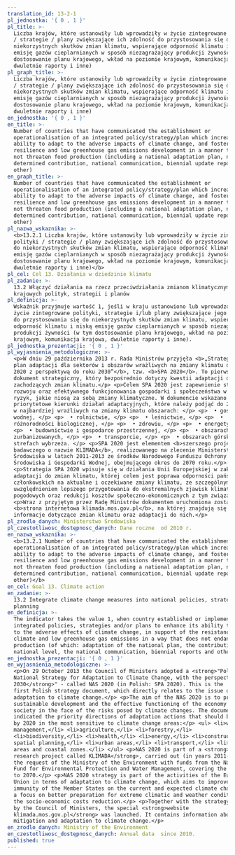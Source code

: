 ```yaml
---
translation_id: 13-2-1
pl_jednostka: '{ 0 , 1 }'
pl_title: >-
  Liczba krajów, które ustanowiły lub wprowadziły w życie zintegrowane polityki
  / strategie / plany zwiększające ich zdolność do przystosowania się do
  niekorzystnych skutków zmian klimatu, wspierające odporność klimatu i niską
  emisję gazów cieplarnianych w sposób niezagrażający produkcji żywności (w tym
  dostosowanie planu krajowego, wkład na poziomie krajowym, komunikacja krajowa,
  dwuletnie raporty i inne)
pl_graph_title: >-
  Liczba krajów, które ustanowiły lub wprowadziły w życie zintegrowane polityki
  / strategie / plany zwiększające ich zdolność do przystosowania się do
  niekorzystnych skutków zmian klimatu, wspierające odporność klimatu i niską
  emisję gazów cieplarnianych w sposób niezagrażający produkcji żywności (w tym
  dostosowanie planu krajowego, wkład na poziomie krajowym, komunikacja krajowa,
  dwuletnie raporty i inne)
en_jednostka: '{ 0 , 1 }'
en_title: >-
  Number of countries that have communicated the establishment or
  operationalisation of an integrated policy/strategy/plan which increases their
  ability to adapt to the adverse impacts of climate change, and foster climate
  resilience and low greenhouse gas emissions development in a manner that does
  not threaten food production (including a national adaptation plan, nationally
  determined contribution, national communication, biennial update report or
  other)
en_graph_title: >-
  Number of countries that have communicated the establishment or
  operationalisation of an integrated policy/strategy/plan which increases their
  ability to adapt to the adverse impacts of climate change, and foster climate
  resilience and low greenhouse gas emissions development in a manner that does
  not threaten food production (including a national adaptation plan, nationally
  determined contribution, national communication, biennial update report or
  other)
pl_nazwa_wskaznika: >-
  <b>13.2.1 Liczba krajów, które ustanowiły lub wprowadziły w życie zintegrowane
  polityki / strategie / plany zwiększające ich zdolność do przystosowania się
  do niekorzystnych skutków zmian klimatu, wspierające odporność klimatu i niską
  emisję gazów cieplarnianych w sposób niezagrażający produkcji żywności (w tym
  dostosowanie planu krajowego, wkład na poziomie krajowym, komunikacja krajowa,
  dwuletnie raporty i inne)</b>
pl_cel: Cel 13. Działania w dziedzinie klimatu
pl_zadanie: >-
  13.2 Włączyć działania na rzecz przeciwdziałania zmianom klimatycznym do
  krajowych polityk, strategii i planów
pl_definicja: >-
  Wskaźnik przyjmuje wartość 1, jeśli w kraju ustanowiono lub wprowadzono w
  życie zintegrowane polityki, strategie i/lub plany zwiększające jego zdolność
  do przystosowania się do niekorzystnych skutków zmian klimatu, wspierające
  odporność klimatu i niską emisję gazów cieplarnianych w sposób niezagrażający
  produkcji żywności (w tym dostosowanie planu krajowego, wkład na poziomie
  krajowym, komunikacja krajowa, dwuletnie raporty i inne).
pl_jednostka_prezentacji: '{ 0 , 1 }'
pl_wyjasnienia_metodologiczne: >-
  <p>W dniu 29 października 2013 r. Rada Ministrów przyjęła <b>„Strategiczny
  plan adaptacji dla sektorów i obszarów wrażliwych na zmiany klimatu do roku
  2020 z perspektywą do roku 2030”</b>, tzw. <b>SPA 2020</b>. To pierwszy polski
  dokument strategiczny, który bezpośrednio dotyczy kwestii adaptacji do
  zachodzących zmian klimatu.</p> <p>Celem SPA 2020 jest zapewnienie stabilnego
  rozwoju oraz efektywnego funkcjonowania gospodarki i społeczeństwa w obliczu
  ryzyk, jakie niosą za sobą zmiany klimatyczne. W dokumencie wskazano
  priorytetowe kierunki działań adaptacyjnych, które należy podjąć do 2020 roku
  w najbardziej wrażliwych na zmiany klimatu obszarach: </p> <p>  • gospodarce
  wodnej, </p> <p>  • rolnictwie, </p> <p>  • leśnictwie, </p> <p>  •
  różnorodności biologicznej, </p> <p>  • zdrowiu, </p> <p>  • energetyce, </p>
  <p>  • budownictwie i gospodarce przestrzennej, </p> <p>  • obszarach
  zurbanizowanych, </p> <p>  • transporcie, </p> <p>  • obszarach górskich i
  strefach wybrzeża. </p> <p>SPA 2020 jest elementem <b>szerszego projektu
  badawczego o nazwie KLIMADA</b>, realizowanego na zlecenie Ministerstwa
  Środowiska w latach 2011-2013 ze środków Narodowego Funduszu Ochrony
  Środowiska i Gospodarki Wodnej, obejmującego okres do 2070 roku.</p>
  <p>Strategia SPA 2020 wpisuje się w działania Unii Europejskiej w zakresie
  adaptacji do zmian klimatu, której celem jest poprawa odporności państw
  członkowskich na aktualne i oczekiwane zmiany klimatu, ze szczególnym
  uwzględnieniem lepszego przygotowania do ekstremalnych zjawisk klimatycznych i
  pogodowych oraz redukcji kosztów społeczno-ekonomicznych z tym związanych.</p>
  <p>Wraz z przyjętym przez Radę Ministrów dokumentem uruchomiona została
  <b>strona internetowa klimada.mos.gov.pl</b>, na której znajdują się
  informacje dotyczące zmian klimatu oraz adaptacji do nich.</p>
pl_zrodlo_danych: Ministerstwo Środowiska
pl_czestotliwosc_dostępnosc_danych: Dane roczne  od 2010 r.
en_nazwa_wskaznika: >-
  <b>13.2.1 Number of countries that have communicated the establishment or
  operationalisation of an integrated policy/strategy/plan which increases their
  ability to adapt to the adverse impacts of climate change, and foster climate
  resilience and low greenhouse gas emissions development in a manner that does
  not threaten food production (including a national adaptation plan, nationally
  determined contribution, national communication, biennial update report or
  other)</b>
en_cel: Goal 13. Climate action
en_zadanie: >-
  13.2 Integrate climate change measures into national policies, strategies and
  planning
en_definicja: >-
  The indicator takes the value 1, when country established or implemented
  integrated policies, strategies and/or plans to enhance its ability to adapt
  to the adverse effects of climate change, in support of the resistance against
  climate and low greenhouse gas emissions in a way that does not endanger food
  production (of which: adaptation of the national plan, the contribution at the
  national level, the national communication, biennial reports and other).
en_jednostka_prezentacji: '{ 0 , 1 }'
en_wyjasnienia_metodologiczne: >-
  <p>On 29 October 2013 the Council of Ministers adopted a <strong>"Polish
  National Strategy for Adaptation to Climate Change, with the perspective by
  2030</strong>" - called NAS 2020 (in Polish: SPA 2020). This is the
  first Polish strategy document, which directly relates to the issue of
  adaptation to climate change.</p> <p>The aim of the NAS 2020 is to provide
  sustainable development and the effective functioning of the economy and
  society in the face of the risks posed by climate changes. The document
  indicated the priority directions of adaptation actions that should be taken
  by 2020 in the most sensitive to climate change areas:</p> <ul> <li>water
  management,</li> <li>agriculture,</li> <li>forestry,</li>
  <li>biodiversity,</li> <li>health,</li> <li>energy,</li> <li>construction and
  spatial planning,</li> <li>urban areas,</li> <li>transport,</li> <li>mountain
  areas and coastal zones.</li> </ul> <p>NAS 2020 is part of a <strong>wider
  research project called KLIMADA</strong>, carried out (in years 2011-2013) on
  the request of the Ministry of the Environment with funds from the National
  Fund for Environmental Protection and Water Management, covering the period up
  to 2070.</p> <p>NAS 2020 strategy is part of the activities of the European
  Union in terms of adaptation to climate change, which aims to improve the
  immunity of the Member States on the current and expected climate change, with
  a focus on better preparation for extreme climatic and weather conditions and
  the socio-economic costs reduction.</p> <p>Together with the strategy adopted
  by the Council of Ministers, the special <strong>website
  klimada.mos.gov.pl</strong> was launched. It contains information about
  mitigation and adaptation to climate change.</p>
en_zrodlo_danych: Ministry of the Environment
en_czestotliwosc_dostępnosc_danych: Annual data  since 2010.
published: true
---
```

